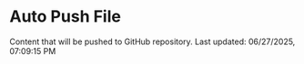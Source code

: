 # Auto Push File

Content that will be pushed to GitHub repository.
Last updated: 06/27/2025, 07:09:15 PM